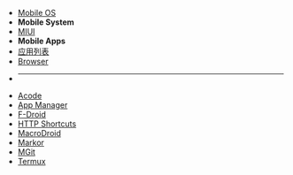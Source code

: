 * [Mobile OS](os/mobile/README.md)
* **Mobile System**
* [MIUI](os/mobile/miui.md)
* **Mobile Apps**
* [应用列表](os/mobile/app-list.md)
* [Browser](os/mobile/browser.md)
* ---
* [Acode](os/mobile/acode.md)
* [App Manager](os/mobile/app-manager.md)
* [F-Droid](os/mobile/f-droid.md)
* [HTTP Shortcuts](os/mobile/http-shortcuts.md)
* [MacroDroid](os/mobile/macrodroid.md)
* [Markor](os/mobile/markor.md)
* [MGit](os/mobile/mgit.md)
* [Termux](os/mobile/termux.md)
